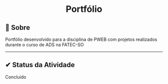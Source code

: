 <h1 align="center">Portfólio</h2>

## 🔧 Sobre

Portfólio desenvolvido para a disciplina de PWEB com projetos realizados durante o curso de ADS na FATEC-SO

---

##  ✔ Status da Atividade

Concluído
